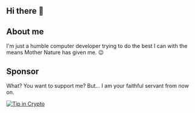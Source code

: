 ## Hi there 👋

## About me
I'm just a humble computer developer trying to do the best I can with the means Mother Nature has given me. 😉

## Sponsor
What? You want to support me? But... I am your faithful servant from now on.

[![Tip in Crypto](https://tip.md/badge.svg)](https://tip.md/trezheur)
